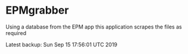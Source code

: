 # EPMgrabber
Using a database from the EPM app this application scrapes the files as required


Latest backup: Sun Sep 15 17:56:01 UTC 2019
